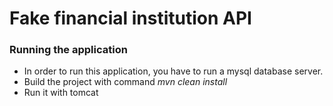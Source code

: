 # Fake financial institution API

### Running the application
* In order to run this application, you have to run a mysql 
database server.
* Build the project with command _mvn clean install_
* Run it with tomcat